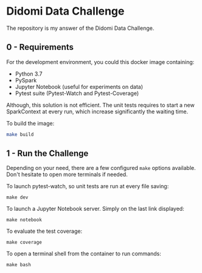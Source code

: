 # Didomi Data Challenge

The repository is my answer of the Didomi Data Challenge.

## 0 - Requirements

For the development environment, you could this docker image containing:

- Python 3.7
- PySpark
- Jupyter Notebook (useful for experiments on data)
- Pytest suite (Pytest-Watch and Pytest-Coverage)

Although, this solution is not efficient. The unit tests requires to start a new SparkContext at every run, which increase significantly the waiting time.

To build the image:

```sh
make build
```

## 1 - Run the Challenge

Depending on your need, there are a few configured `make` options available. Don't hesitate to open more terminals if needed.

To launch pytest-watch, so unit tests are run at every file saving:

    make dev

To launch a Jupyter Notebook server. Simply on the last link displayed:

    make notebook

To evaluate the test coverage:

    make coverage

To open a terminal shell from the container to run commands:

    make bash